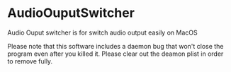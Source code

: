 AudioOuputSwitcher
==================

Audio Ouput switcher is for switch audio output easily on MacOS

Please note that this software includes a daemon bug that won't close the program even after you killed it. Please clear out the deamon plist in order to remove fully.


